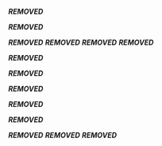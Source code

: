 ***REMOVED***

***REMOVED***


***REMOVED***
***REMOVED***
***REMOVED***
***REMOVED***




***REMOVED***

***REMOVED***


***REMOVED***

***REMOVED***

***REMOVED***

***REMOVED***
***REMOVED***
***REMOVED***

